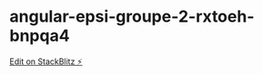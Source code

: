 # angular-epsi-groupe-2-rxtoeh-bnpqa4

[Edit on StackBlitz ⚡️](https://stackblitz.com/edit/angular-epsi-groupe-2-rxtoeh-bnpqa4)